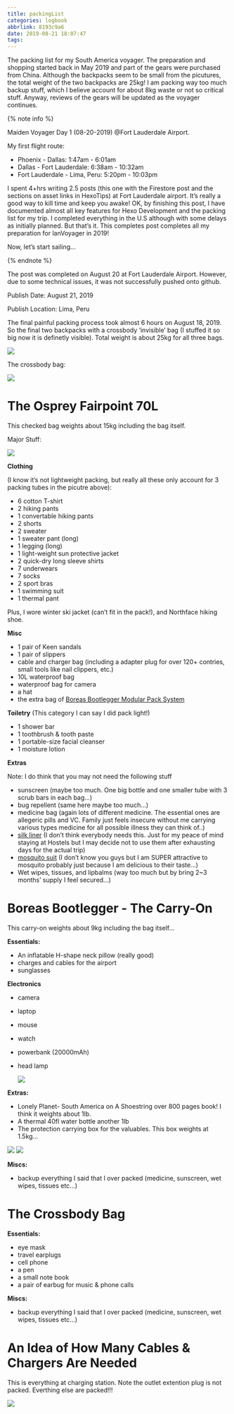 ```yaml
---
title: packingList
categories: logbook
abbrlink: 8193c9a6
date: 2019-08-21 18:07:47
tags:
---
```


The packing list for my South America voyager. The preparation and shopping started back in May 2019 and part of the gears were purchased from China. Although the backpacks seem to be small from the picutures, the total weight of the two backpacks are 25kg! I am packing way too much backup stuff, which I believe account for about 8kg waste or not so critical stuff. Anyway, reviews of the gears will be updated as the voyager continues.

<!-- more -->

{% note info %}

Maiden Voyager Day 1 (08-20-2019) @Fort Lauderdale Airport.

My first flight route:

- Phoenix - Dallas: 1:47am - 6:01am
- Dallas - Fort Lauderdale: 6:38am - 10:32am
- Fort Lauderdale - Lima, Peru: 5:20pm - 10:03pm

I spent 4+hrs writing 2.5 posts (this one with the Firestore post and the sections on asset links in HexoTips) at Fort Lauderdale airport. It’s really a good way to kill time and keep you awake! OK, by finishing this post, I have documented almost all key features for Hexo Development and the packing list for my trip. I completed everything in the U.S although with some delays as initially planned. But that’s it. This completes post completes all my preparation for lanVoyager in 2019!

Now, let’s start sailing...

{% endnote %}



<span class='lanComment'>

The post was completed on August 20 at Fort Lauderdale Airport. However, due to some technical issues, it was not successfully pushed onto github. 

Publish Date: August 21, 2019

Publish Location: Lima, Peru

</span>

The final painful packing process took almost 6 hours on August 18, 2019. So the final two backpacks with a crossbody ‘invisible’ bag (I stuffed it so big now it is definetly visible). Total weight is about 25kg for all three bags.

<img src='https://drive.google.com/uc?export=download&id=1HdekyANaIr56EpraeNX6wbzEBXEVySBe' class='gallery'/>



 The crossbody bag:

<img src='https://drive.google.com/uc?export=download&id=1HRdFf_bR-r4M9RVU0ZP2lFO7bdSePdaO' class="full-image"/>

# The Osprey Fairpoint 70L

This checked bag weights about 15kg including the bag itself.

Major Stuff:

<img src='https://drive.google.com/uc?export=download&id=1lDAR0gfhpXWuGqJew-bBQcN2swnLxyDx'/>

**Clothing** 

(I know it’s not lightweight packing, but really all these only account for 3 packing tubes in the picutre above):

- 6 cotton T-shirt
- 2 hiking pants
- 1 convertable hiking pants
- 2 shorts
- 2 sweater
- 1 sweater pant (long)
- 1 legging (long)
- 1 light-weight sun protective jacket
- 2 quick-dry long sleeve shirts
- 7 underwears
- 7 socks
- 2 sport bras
- 1 swimming suit
- 1 thermal pant

Plus, I wore winter ski jacket (can’t fit in the pack!), and Northface hiking shoe.

**Misc**

- 1 pair of Keen sandals
- 1 pair of slippers
- cable and charger bag (including a adapter plug for over 120+ contries, small tools like nail clippers, etc.)
- 10L waterproof bag
- waterproof bag for camera
- a hat
- the extra bag of [Boreas Bootlegger Modular Pack System](https://www.rei.com/product/867754/boreas-bootlegger-modular-pack-system)

**Toiletry** (This category I can say I did pack light!)

- 1 shower bar
- 1 toothbrush & tooth paste
- 1 portable-size facial cleanser
- 1 moisture lotion

**Extras**

Note: I do think that you may not need the following stuff

- sunscreen (maybe too much. One big bottle and one smaller tube with 3 scrub bars in each bag...)
- bug repellent (same here maybe too much...)
- medicine bag (again lots of different medicine. The essential ones are allegeric pills and VC. Family just feels insecure without me carrying various types medicine for all possible illness they can think of..)
- [silk liner](https://www.rei.com/product/850427/cocoon-silk-mummy-liner?sku=8504270002&store=56&cm_mmc=PLA_Google_LIA%7C404_195857%7C8504270002%7Cnone%7C0f807a18-8860-47f4-8069-3c139f0beb1b%7Cpla-347097913619&lsft=cm_mmc:PLA_Google_LIA%7C404_195857%7C8504270002%7Cnone%7C0f807a18-8860-47f4-8069-3c139f0beb1b&kclid=0f807a18-8860-47f4-8069-3c139f0beb1b&gclid=CjwKCAjwtO7qBRBQEiwAl5WC2z9g28naPryl8AxfChQNU-QCD_oNdeC9aIpdEzutfWtVsaHW9tSoeBoCZMEQAvD_BwE) (I don’t think everybody needs this. Just for my peace of mind staying at Hostels but I may decide not to use them after exhausting days for the actual trip)
- [mosquito suit](https://www.amazon.com/Lixada-Repellent-Ultra-fine-Protective-Gardening/dp/B01I5AX9UO?source=ps-sl-shoppingads-lpcontext&psc=1) (I don’t know you guys but I am SUPER attractive to mosquito probably just because I am delicious to their taste...)
- Wet wipes, tissues, and lipbalms (way too much but by bring 2~3 months’ supply I feel secured...)

# Boreas Bootlegger - The Carry-On

This carry-on weights about 9kg including the bag itself...

**Essentials:**

- An inflatable H-shape neck pillow (really good)
- charges and cables for the airport
- sunglasses

**Electronics**

- camera

- laptop

- mouse

- watch

- powerbank (20000mAh)

- head lamp

  <img src='https://drive.google.com/uc?export=download&id=1YwMiJMGoj4V9N7VPIm2tFWeo51Y5qkN0'/>

**Extras:**

- Lonely Planet- South America on A Shoestring over 800 pages book! I think it weights about 1lb.
- A thermal 40fl water bottle another 1lb
- The protection carrying box for the valuables. This box weights at 1.5kg...

<img src='https://drive.google.com/uc?export=download&id=1QzUXkddDxbtgvKE8Kkmcq6Oon22feekX'/>

<img src='https://drive.google.com/uc?export=download&id=1x-XUeeoH6A28Uy9k8V_jVLORgpKAS812'/>

**Miscs:**

- backup everything I said that I over packed (medicine, sunscreen, wet wipes, tissues etc...)

# The Crossbody Bag

**Essentials:**

- eye mask
- travel earplugs
- cell phone
- a pen
- a small note book
- a pair of earbug for music & phone calls

**Miscs:**

- backup everything I said that I over packed (medicine, sunscreen, wet wipes, tissues etc...)

# An Idea of How Many Cables & Chargers Are Needed

This is everything at charging station. Note the outlet extention plug is not packed. Everthing else are packed!!!

<img src='https://drive.google.com/uc?export=download&id=1t4G77sgGatEVDij8kjYdfkrc-4dmlA91'/>

